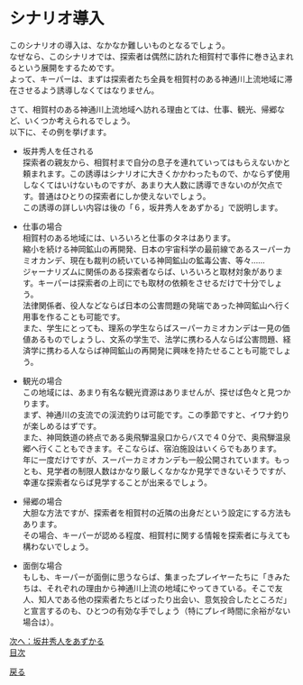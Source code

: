 # シナリオ導入  
  
このシナリオの導入は、なかなか難しいものとなるでしょう。  
なぜなら、このシナリオでは、探索者は偶然に訪れた相賀村で事件に巻き込まれるという展開をするためです。  
よって、キーパーは、まずは探索者たち全員を相賀村のある神通川上流地域に滞在させるよう誘導しなくてはなりません。  
  
さて、相賀村のある神通川上流地域へ訪れる理由とては、仕事、観光、帰郷など、いくつか考えられるでしょう。  
以下に、その例を挙げます。  
  
* 坂井秀人を任される  
探索者の親友から、相賀村まで自分の息子を連れていってはもらえないかと頼まれます。この誘導はシナリオに大きくかかわったもので、かならず使用しなくてはいけないものですが、あまり大人数に誘導できないのが欠点です。普通はひとりの探索者にしか使えないでしょう。  
この誘導の詳しい内容は後の「６，坂井秀人をあずかる」で説明します。  
  
* 仕事の場合  
相賀村のある地域には、いろいろと仕事のタネはあります。  
縮小を続ける神岡鉱山の再開発、日本の宇宙科学の最前線であるスーパーカミオカンデ、現在も裁判の続いている神岡鉱山の鉱毒公害、等々……  
ジャーナリズムに関係のある探索者ならば、いろいろと取材対象があります。キーパーは探索者の上司にでも取材の依頼をさせるだけで十分でしょう。  
法律関係者、役人などならば日本の公害問題の発端であった神岡鉱山へ行く用事を作ることも可能です。  
また、学生にとっても、理系の学生ならばスーパーカミオカンデは一見の価値あるものでしょうし、文系の学生で、法学に携わる人ならば公害問題、経済学に携わる人ならば神岡鉱山の再開発に興味を持たせることも可能でしょう。  
  
* 観光の場合  
この地域には、あまり有名な観光資源はありませんが、探せば色々と見つかります。  
まず、神通川の支流での渓流釣りは可能です。この季節ですと、イワナ釣りが楽しめるはずです。  
また、神岡鉄道の終点である奥飛騨温泉口からバスで４０分で、奥飛騨温泉郷へ行くこともできます。そこならば、宿泊施設はいくらでもあります。  
年に一度だけですが、スーパーカミオカンデも一般公開されています。もっとも、見学者の制限人数はかなり厳しくなかなか見学できないそうですが、幸運な探索者ならば見学することが出来るでしょう。  
  
* 帰郷の場合  
大胆な方法ですが、探索者を相賀村の近隣の出身だという設定にする方法もあります。  
その場合、キーパーが認める程度、相賀村に関する情報を探索者に与えても構わないでしょう。  
  
* 面倒な場合  
もしも、キーパーが面倒に思うならば、集まったプレイヤーたちに「きみたちは、それぞれの理由から神通川上流の地域にやってきている。そこで友人、知人である他の探索者たちとばったり出会い、意気投合したところだ」と宣言するのも、ひとつの有効な手でしょう（特にプレイ時間に余裕がない場合は）。 

[次へ：坂井秀人をあずかる](011_坂井秀人をあずかる.md)  
[目次](004_シナリオ目次.md)  

<a href="javascript:history.back()">戻る</a>  
